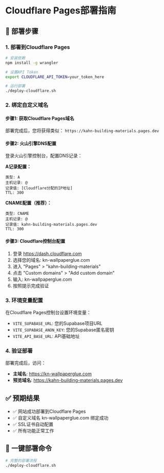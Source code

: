 # Cloudflare Pages部署指南

## 🔗 部署步骤

### 1. 部署到Cloudflare Pages
```bash
# 安装依赖
npm install -g wrangler

# 设置API Token
export CLOUDFLARE_API_TOKEN=your_token_here

# 运行部署
./deploy-cloudflare.sh
```

### 2. 绑定自定义域名

#### 步骤1: 获取Cloudflare Pages域名
部署完成后，您将获得类似：
`https://kahn-building-materials.pages.dev`

#### 步骤2: 火山引擎DNS配置
登录火山引擎控制台，配置DNS记录：

**A记录配置：**
```
类型: A
主机记录: @
记录值: [Cloudflare分配的IP地址]
TTL: 300
```

**CNAME配置（推荐）：**
```
类型: CNAME
主机记录: @
记录值: kahn-building-materials.pages.dev
TTL: 300
```

#### 步骤3: Cloudflare控制台配置
1. 登录 https://dash.cloudflare.com
2. 选择您的域名: kn-wallpaperglue.com
3. 进入 "Pages" > "kahn-building-materials"
4. 点击 "Custom domains" > "Add custom domain"
5. 输入: kn-wallpaperglue.com
6. 按照提示完成验证

### 3. 环境变量配置

在Cloudflare Pages控制台设置环境变量：
- `VITE_SUPABASE_URL`: 您的Supabase项目URL
- `VITE_SUPABASE_ANON_KEY`: 您的Supabase匿名密钥
- `VITE_API_BASE_URL`: API基础地址

### 4. 验证部署

部署完成后，访问：
- **主域名**: https://kn-wallpaperglue.com
- **预览域名**: https://kahn-building-materials.pages.dev

## ✅ 预期结果
- ✅ 网站成功部署到Cloudflare Pages
- ✅ 自定义域名 kn-wallpaperglue.com 绑定成功
- ✅ SSL证书自动配置
- ✅ 所有功能正常工作

## 🚀 一键部署命令
```bash
# 完整的部署流程
./deploy-cloudflare.sh
```